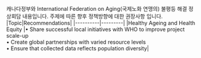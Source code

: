 캐나다정부와 International Federation on Aging(국제노화 연맹의) 불평등 해결 정상회담 내용입니다.
주제에 따른 향후 정책방향에 대한 권장사항 입니다.
|Topic|Recommendations|
|----------|---------|
|Healthy Ageing and Health Equity |• Share successful local initiatives with WHO to improve project scale-up  
                                   • Create global partnerships with varied resource levels  
                                   • Ensure that collected data reflects population diversity| 
